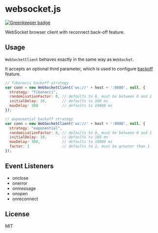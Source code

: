 # websocket.js

[![Greenkeeper badge](https://badges.greenkeeper.io/gamestdio/websocket.js.svg)](https://greenkeeper.io/)

WebSocket browser client with reconnect back-off feature.

## Usage

`WebSocketClient` behaves exactly in the same way as `WebSocket`.

It accepts an optional third parameter, which is used to configure
[backoff](https://github.com/MathieuTurcotte/node-backoff) feature.

```javascript
// fibonacci backoff strategy
var conn = new WebSocketClient('ws://' + host + ':8080', null, {
  strategy: "fibonacci",
  randomisationFactor: 0, // defaults to 0, must be between 0 and 1
  initialDelay: 10,       // defaults to 100 ms
  maxDelay: 300           // defaults to 10000 ms
});
```

```javascript
// exponential backoff strategy
var conn = new WebSocketClient('ws://' + host + ':8080', null, {
  strategy: "exponential",
  randomisationFactor: 0, // defaults to 0, must be between 0 and 1
  initialDelay: 10,       // defaults to 100 ms
  maxDelay: 300,          // defaults to 10000 ms
  factor: 3               // defaults to 2, must be greater than 1
});
```

## Event Listeners

- onclose
- onerror
- onmessage
- onopen
- onreconnect

## License

MIT
